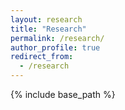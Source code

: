 ```yaml
---
layout: research
title: "Research"
permalink: /research/
author_profile: true
redirect_from:
  - /research
---
```


{% include base_path %}
